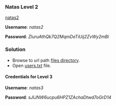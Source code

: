 ### Natas Level 2

[natas2](http://natas2.natas.labs.overthewire.org)

**Username**: *natas2*

**Password**: *ZluruAthQk7Q2MqmDeTiUij2ZvWy2mBi*


### Solution

- Browse to url path [files directory](http://natas2.natas.labs.overthewire.org/files).
- Open [users.txt](http://natas2.natas.labs.overthewire.org/files/users.txt) file.


#### Credentials for Level 3

**Username**: *natas3*

**Password**: *sJIJNW6ucpu6HPZ1ZAchaDtwd7oGrD14*
